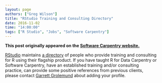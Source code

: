 ```yaml
---
layout: page
authors: ["Greg Wilson"]
title: "RStudio Training and Consulting Directory"
date: 2016-11-02
time: "14:00:00"
tags: ["R Studio", "Jobs", "Software Carpentry"]
---
```


<p><b>This post originally appeared on the <a href="https://software-carpentry.org/">Software Carpentry website.</a></b></p>

[RStudio](http://rstudio.com) maintains [a directory](https://www.rstudio.com/instructors/)
of people who provide training and consulting for R using their flagship product.
If you have taught R for Data Carpentry or Software Carpentry,
have an established training and/or consulting practice,
can provide some positive references from previous clients,
please contact [Garrett Grolemund](mailto:garrett@rstudio.com) about adding your profile.

